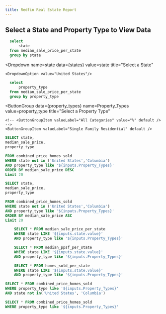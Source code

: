```yaml
---
title: Redfin Real Estate Report
---
```


## Select a State and Property Type to View Data

```sql states
  select
      state
  from median_sale_price_per_state
  group by state
```

<Dropdown
    name=state
    data={states}
    value=state
    title="Select a State"
>
    <DropdownOption value="United States"/>
</Dropdown>


```sql property_types
  select
      property_type
  from median_sale_price_per_state
  group by property_type 
```


<ButtonGroup
    data={property_types} 
    name=Property_Types
    value=property_type
    title="Select a Property Type"
>
    <!-- <ButtonGroupItem valueLabel="All Categories" value="%" default /> -->
    <ButtonGroupItem valueLabel="Single Family Residential" default />
</ButtonGroup>


```sql top_20_median_sale_price
SELECT state,
median_sale_price,
property_type

FROM combined_price_homes_sold
WHERE state not in ('United States','Columbia')
AND property_type like '${inputs.Property_Types}'
ORDER BY median_sale_price DESC
Limit 20
```


<BarChart 
    data={top_20_median_sale_price} 
    x=state
    y=median_sale_price
    title="20 Highest Median Sale Price By Property Type"
/>

```sql bottom_20_median_sale_price
SELECT state,
median_sale_price,
property_type

FROM combined_price_homes_sold
WHERE state not in ('United States','Columbia')
AND property_type like '${inputs.Property_Types}'
ORDER BY median_sale_price ASC
Limit 20
```

<BarChart 
    data={bottom_20_median_sale_price}
    x=state
    y=median_sale_price
    sort=false
    title="20 Lowest Median Sale Price By Property Type"
/>

```sql median_sale_price_by_state
    SELECT * FROM median_sale_price_per_state
    WHERE state LIKE '${inputs.state.value}'
    AND property_type like '${inputs.Property_Types}'
```


<LineChart data={median_sale_price_by_state} x=period_end y=median_sale_price yAxisTitle="Median Sale Price" title="Selected State Median Sale Price">
    <ReferenceLine x='2020-03-11' label="Start Covid Pandemic" hideValue=true/>
    <ReferenceLine x='2023-05-05' label="End Covid Pandemic" hideValue=true/>
</LineChart>


```sql median_ppsf_per_state
    SELECT * FROM median_ppsf_per_state
    WHERE state LIKE '${inputs.state.value}'
    AND property_type like '${inputs.Property_Types}'
```



<LineChart data={median_ppsf_per_state} x=period_end y=median_ppsf yAxisTitle="Median Price Per Square Foot" title="Selected State Median Price Per Square Foot">
    <ReferenceLine x='2020-03-11' label="Start Covid Pandemic" hideValue=true/>
    <ReferenceLine x='2023-05-05' label="End Covid Pandemic" hideValue=true/>
</LineChart>




```sql homes_sold_per_state
    SELECT * FROM homes_sold_per_state
    WHERE state LIKE '${inputs.state.value}'
    AND property_type like '${inputs.Property_Types}'
```

<!-- <LineChart 
    data={homes_sold_per_state
    }  
    x=period_end
    y=homes_sold
    title="Selected States Homes Sold"
/> -->


<LineChart data={homes_sold_per_state} x=period_end y=homes_sold yAxisTitle="Median Homes Sold" title="Selected State Homes Sold Per Month">
    <ReferenceLine x='2020-03-11' label="Start Covid Pandemic" hideValue=true/>
    <ReferenceLine x='2023-05-05' label="End Covid Pandemic" hideValue=true/>
</LineChart>


```sql scatter_chart
SELECT * FROM combined_price_homes_sold
WHERE property_type like '${inputs.Property_Types}'
AND state not in('United States', 'Columbia')
```

<ScatterPlot 
    data={scatter_chart} 
    x=median_sale_price
    y=homes_sold
    series=state
    xAxisTitle=true 
    yAxisTitle=true
    title="Median Sale Price vs Homes Sold"
/>

```sql map
SELECT * FROM combined_price_homes_sold
WHERE property_type like '${inputs.Property_Types}'
```

<USMap
    data={map}
    state=state
    value=median_sale_price
    colorScale=bluegreen
    title="Median Sale Price Per State Map"
/>